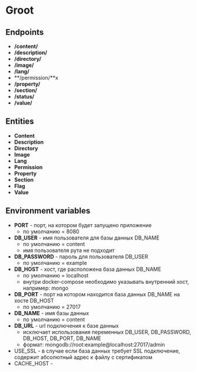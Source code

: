 # Groot

## Endpoints 

* **/content/**
* **/description/**
* **/directory/**
* **/image/**
* **/lang/**
* **/permission/**x
* **/property/**
* **/section/**
* **/status/**
* **/value/**

## Entities

* **Content**
* **Description**
* **Directory**
* **Image**
* **Lang**
* **Permission**
* **Property**
* **Section**
* **Flag**
* **Value**

## Environment variables

* **PORT** - порт, на котором будет запущено приложение
  * по умолчанию = 8080
* **DB_USER** - имя пользователя для базы данных DB_NAME
  * по умолчанию = content
  * имя пользователя рута не подходит
* **DB_PASSWORD** - пароль для пользователя DB_USER
  * по умолчанию = example
* **DB_HOST** - хост, где расположена база данных DB_NAME
    * по умолчанию = localhost
    * внутри docker-compose необходимо указывать внутренний хост, например: mongo
* **DB_PORT** - порт на котором находится база данных DB_NAME на хосте DB_HOST
    * по умолчанию = 27017
* **DB_NAME** - имя базы данных
    * по умолчанию = content
* **DB_URL** - url подключения к базе данных
    * исключает использования переменных DB_USER, DB_PASSWORD, DB_HOST, DB_PORT, DB_NAME
    * формат: mongodb://root:example@localhost:27017/admin
* USE_SSL - в случае если база данных требует SSL подключение, содержит абсолютный адрес к файлу с сертификатом 
* CACHE_HOST - 
